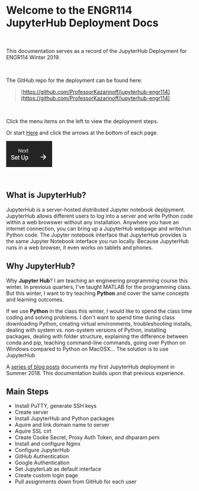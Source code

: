 # Welcome to the ENGR114 JupyterHub Deployment Docs

<br>

This documentation serves as a record of the JupyterHub Deployment for ENGR114 Winter 2019. 

<br>

The GitHub repo for the deployment can be found here: 

 > [https://github.com/ProfessorKazarinoff/jupyterhub-engr114](https://github.com/ProfessorKazarinoff/jupyterhub-engr114)

<br>

Click the menu items on the left to view the deployment steps.

Or start [Here](setup.md) and click the arrows at the bottom of each page.

[![Next Setup Arrow](images/next_setup.png)](setup.md)

<br>

## What is JupyterHub?

JupyterHub is a server-hosted distributed Jupyter notebook deplpyment. JupyterHub allows different users to log into a server and write Python code within a web browswer without any installation. Anywhere you have an internet connection, you can bring up a JupyterHub webpage and write/run Python code. The Jupyter notebook interface that JupyterHub provides is the same Jupyter Notebook interface you run locally. Because JupyterHub runs in a web browser, it even works on tablets and phones.

## Why JupyterHub?

Why **Jupyter Hub**? I am teaching an engineering programming course this winter. In previous quarters, I've taught MATLAB for the programming class. But this winter, I want to try teaching **Python** and cover the same concepts and learning outcomes.

If we use **Python** in the class this winter, I would like to spend the class time coding and solving problems. I don't want to spend time during class downloading Python, creating virtual environments, troubleshooting installs, dealing with system vs. non-system versions of Python, installing packages, dealing with folder structure, explaining the difference between conda and pip, teaching command-line commands, going over Python on Windows compared to Python on MacOSX... The solution is to use JupyterHub

A [series of blog posts](https://pythonforundergradengineers.com/why-jupyter-hub.html) documents my first JupyterHub deployment in Summer 2018. This documentation builds upon that previous experience.


## Main Steps

* Install PuTTY, generate SSH keys
* Create server
* Install JupyterHub and Python packages
* Aquire and link domain name to server
* Aquire SSL cirt
* Create Cooke Secret, Proxy Auth Token, and dhparam.pem
* Install and configure Nginx
* Configure JupyterHub
* GitHub Authentication
* Google Authentication
* Set JupyterLab as default interface
* Create custom login page
* Pull assignments down from GitHub for each user
